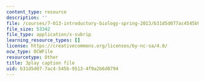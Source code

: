 ```yaml
---
content_type: resource
description: ''
file: /courses/7-013-introductory-biology-spring-2013/b31d5d077ac4545b95134f9a2b6d0794_BK1afo-GMag.vtt
file_size: 53342
file_type: application/x-subrip
learning_resource_types: []
license: https://creativecommons.org/licenses/by-nc-sa/4.0/
ocw_type: OCWFile
resourcetype: Other
title: 3play caption file
uid: b31d5d07-7ac4-545b-9513-4f9a2b6d0794
---
```

